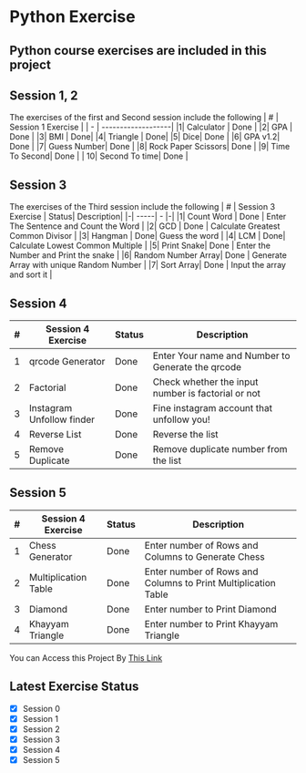 # Python Exercise
Python course exercises are included in this project
---

## Session 1, 2
The exercises of the first and Second session include the following
|  #  | Session 1 Exercise |
| -  | -------------------|
|1| Calculator | Done |
|2| GPA        | Done |
|3| BMI  | Done|
|4| Triangle | Done|
|5| Dice| Done |
|6| GPA v1.2| Done |
|7| Guess Number| Done |
|8| Rock Paper Scissors| Done |
|9| Time To Second| Done |
| 10| Second To time| Done |
## Session 3
The exercises of the Third session include the following
|  #  | Session 3 Exercise | Status| Description|
|-| -----| - |-|
|1| Count Word | Done | Enter The Sentence and Count the Word |
|2| GCD        | Done | Calculate Greatest Common Divisor |
|3| Hangman  | Done| Guess the word |
|4| LCM | Done| Calculate Lowest Common Multiple |
|5| Print Snake| Done | Enter the Number and Print the snake |
|6| Random Number Array| Done | Generate Array with unique Random Number |
|7| Sort Array| Done | Input the array and sort it |
## Session 4
|  #  | Session 4 Exercise | Status| Description|
|-| -----| - |-|
|1| qrcode Generator | Done | Enter Your name and Number to Generate the qrcode |
|2| Factorial        | Done | Check whether the input number is factorial  or not|
|3| Instagram Unfollow finder  | Done| Fine instagram account that unfollow  you!|
|4| Reverse List | Done| Reverse the list |
|5| Remove Duplicate| Done | Remove duplicate number from the list |

## Session 5
|  #  | Session 4 Exercise | Status| Description|
|-| -----| - |-|
|1| Chess Generator | Done | Enter number of Rows and Columns to Generate Chess |
|2| Multiplication Table        | Done | Enter number of Rows and Columns to Print Multiplication Table|
|3| Diamond  | Done| Enter number to Print Diamond|
|4| Khayyam Triangle | Done| Enter number to Print Khayyam Triangle|

You can Access this Project By [This Link](https://github.com/faranaktalebiii/python)

## Latest  Exercise Status
- [x] Session 0
- [x] Session 1
- [x] Session 2
- [x] Session 3
- [x] Session 4
- [x] Session 5
